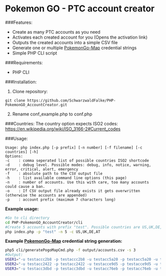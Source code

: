 # Pokemon GO - PTC account creator

###Features:
 * Create as many PTC accounts as you need
 * Activates each created account for you (Opens the activation link)
 * Outputs the created accounts into a simple CSV file  
 * Generate one or multiple [PokemonGo-Map](https://github.com/AHAAAAAAA/PokemonGo-Map) credential strings
 * Simple PHP CLI script

###Requirements:
* PHP CLI

###Installation:
 1. Clone repository:
   ```
   git clone https://github.com/SchwarzwaldFalke/PHP-PokemonGO_AccountCreator.git
   ```
 2. Rename conf_example.php to conf.php
 
###Countries:
The country option expects ISO2 codes: https://en.wikipedia.org/wiki/ISO_3166-2#Current_codes

###Usage:
```
Usage: php index.php [-p prefix] [-n number] [-f filename] [-c countries] [-h]
Options:
-c    : comma seperated list of possible countries ISO2 shortcode
-d    : debug level. Possible modes: debug, info, notice, warning, error, critical, alert, emergency
-f    : absolute path to the CSV output file
-h    : list available command line options (this page)
-n    : number of accounts. Use this with care, too many accounts could cause a ban.
-o    : If CSV output file already exists it gets overwritten (otherwise the accounts are appended)
-p    : account prefix (maximum 7 characters long)
```

**Example usage:**
```bash
#Go to cli directory
cd PHP-PokemonGO_AccountCreator/cli
#Create 5 accounts with prefix "test". Possible countries are US,UK,DE,AT.
php index.php -p "test" -n 5 -c US,UK,DE,AT
```

**Example [PokemonGo-Map](https://github.com/AHAAAAAAA/PokemonGo-Map) credential string generation:**
```bash
php5 cli/generatePogoMapCmd.php -f output/accounts.csv -s 3
#Output:
USER1="-u testaccc2b8 -p testaccc2b8 -u testacc5a20 -p testacc5a20 -u testacc93b4 -p testacc93b4"
USER2="-u testacc2422 -p testacc2422 -u testacce9d5 -p testacce9d5 -u testaccd860 -p testaccd860"
USER3="-u testacc3dbd -p testacc3dbd -u testacc76eb -p testacc76eb -u testacc9637 -p testacc9637"
```
 